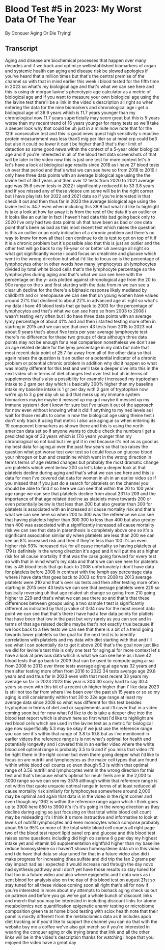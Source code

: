 # Blood Test #5 in 2023: My Worst Data Of The Year

By Conquer Aging Or Die Trying! 


## Transcript

Aging and disease are biochemical processes that happen over many decades and if we track and optimize wellestablished biomarkers of organ and systemic health can aging and disease risk be slowed apologies if you've heard that a million times but that's the central premise of the channel so with that in mind earlier this week i blood tested for the fifth time in 2023 so what's my biological age and that's what we can see here and this is using dr morgan lavine's phenotypic age calculator as a metric of biological age and if you want to measure your own biological age using the the lavine test there'll be a link in the video's description all right so when entering the data for the nine biomarkers and chronological age i get a biological age of 38.9 years which is 11.7 years younger than my chronological now 11.7 years superficially may seem great but this is 5 years worse than my recent trend of 16 years younger for many tests so we'll take a deeper look why that could be uh just in a minute now note that for the 12th consecutive test and this is good news quest high sensitivity c reactive protein measurement was less than3 mig per liter so at most crp could be3 but also it could be lower it can't be higher than3 that's their limit of detection so some good news within the context of a 5-year older biological age and if you're interested in all of the blood test data screenshots of that will be later in the video now this is just one test for more context let's h let's have a look at biological age results since 2018 as i have 27 blood tests uh over that period and that's what we can see here so from 2018 to 2019 i only have three data points with an average biological age using the the lavine test of 36.1 years and then over 12 tests from 2020 to 2021 average age was 35.6 seven tests in 2022 i significantly reduced it to 33 3.8 years and if you missed any of these videos um some will be in the right corner but i have playlists for 2022 and 2021 data so if you're interested in that check it out and then thus far in 2023 the average biological age using the lavine test is 34.7 even when including this 38.9 but what i'd like to highlight is take a look at how far away it is from the rest of the data it's an outlier or it looks like an outlier in fact i haven't had data this bad going back only to 2020 i've only had two data points uh that have been as bad or one data point that's been as bad as this most recent test which raises the question is this an outlier or an early indication of a chronic problem and there's no way to know for now all that i can continue to do is test to get on top of it if it is a chronic problem but it's possible also that this is just an outlier and the other test will go back to my 16-year or or better uh average all right so what got significantly worse i could focus on creatinine and glucose which went in the wrong direction but what i'd like to focus on is the percentage of lymphocytes other in other words how many lymphocytes uh lymphocytes divided by total white blood cells that's the lymphocyte percentage so the lymphocytes during aging and that's what we can see here with the percentage on the y- axis plotted against chronological age from the 20 to 90e range on the x and first starting with the data from m we can see a clear uh decline for the there's a biphasic response likely mediated by childbirth and or menopause we can see that uh young women have values around 27% that declined to about 22% in advanced age all right so what's my data i have 46 blood tests that go back to 2003 for the percentage of lymphocytes and that's what we can see here so from 2003 to 2008 i wasn't testing very often but i do have three data points with an average lymy percentage of about 41% and and then i started testing more often in starting in 2015 and we can see that over 43 tests from 2015 to 2023 not about 9 years that's about five tests per year average lymphocyte test there's no difference for these two groups of data although three data points may not be enough for a real comparison nonetheless we don't see an age related decline for the lymy percentage in my data but note that most recent data point of 25.7 far away from all of the other data so that again raises the question is it an outlier or a potential indicator of a chronic problem or potential chronic problem in addition why did it happen so what was mostly different for this test and we'll take a deeper dive into this in the next video uh in terms of diet changes test over test but uh in terms of supplements that's also a possibility for example i increased my tryptophan intake to 2 gam per day which is basically 300% higher than my baseline intake my baseline intake is 1 gr per day with 2 gam of tryptophan now we're up to 3 g per day uh so did that mess up my immune system biomarkers maybe maybe it messed up my gut maybe it messed up my immune system i don't know for sure but i've taken it out of the approach for now even without knowing what it did if anything to my ned levels as i wait for those results to come in now the biological age using theine test i don't only track it using that metric i also use aging.ai so when entering its 19 component biomarkers as shown there and this is using the north american data set so if anyone wants to double check the numbers i get a predicted age of 33 years which is 17.6 years younger than my chronological so not bad but i've got it in red because it's not as as good as my best data for aging.ai over the past few years so that too raises the question what got worse test over test so i could focus on glucose blood your nitrogen or bun and creatinine which went in the wrong direction in terms terms of age related changes but probably the most dramatic change are platelets which went below 200 so let's take a deeper look at that platelets decline during aging and that's what we can see here and this is data for men i've covered dat data for women in uh in an earlier video so if you missed that if you just do a search for platelets on the channel you should be able to find it so here we can see that within the 20 to 100 year age range we can see that platelets decline from about 231 to 209 and the importance of that age related decline as platelets move towards 200 or even potentially below is that less than 200 but also greater than 300 for platelets is associated with an increased all cause mortality risk and that's what we can see here so when 200 to 300 was the reference we can see that having platelets higher than 300 300 to less than 400 but also greater than 400 was associated with a significantly increased all cause mortality risk we can see that data in parenthesis is completely above one so it's a significant association similar sly when platelets are less than 200 we can see an 8% increased risk and then if they're less than 100 it's an even higher risk 93% increased risk for all cause mortality so having platelets at 179 is definitely in the wrong direction it's aged and it will put me at a higher risk for all cause mortality if that was the case going forward for every test so with that in mind what's my data and that's we can see here for platelets this is 49 blood tests that go back to 2008 unfortunately i don't have data for platelets before 2008 in contrast with the lymph asy percentage data where i have data that goes back to 2003 so from 2008 to 2013 average platelets were 210 and that's over six tests and then after testing more often starting in 2015 over 43 tests we can see that average platelets were 229 so basically reversing uh that age related uh change so going from 210 going higher to 229 and that's what we can see there so and that's that these differences between groups using a two sample t test is significantly different as indicated by that p value of 0.04 now for the most recent data point we can see that that's there i have had a few data points for platlets that have been that low in the past but very rarely as you can see and in terms of that age related decline maybe that's not exactly true because if we look back to a few tests we can see that there is a bit of a trend going towards lower platelets so the goal for the next test is to identify correlations with platelets and my data with diet starting with that and i'll see what i can potentially do to get it above 200 that's the goal now just like we did for lavine's test this is only one test for aging.ai for more context let's have a look at previous data which is what we can see here as i have 42 blood tests that go back to 2009 that can be used to compute aging.ai so from 2008 to 2013 over three tests average aging.ai age was 32 years and then after testing more often from 2016 to 2022 34 tests average age 29.8 years and and thus far in 2023 even with that most recent 33 years my average so far in 2023 2023 this year is 304 30 sorry hard to say 30.4 years so even with this bit of a recent uh higher higher than i' like data 2023 is still not too far from where i've been over the past uh 15 years or so so my aging is still consistently within that 30 to 32e age range at least my average data since 2008 so what was different for this test besides tryptophan in terms of diet and or supplements and i'll cover that in a video coming soon but for now what i'd like to do is take a deeper dive into the blood test report which is shown here so first what i'd like to highlight are red blood cells which are used in the lavine test as a metric for biological age now superficially 5.3 may be okay if we just use the reference range you can see it's within that range of 3.8 to 10.8 but as i've mentioned in earlier videos the reference range is is not what's optimal for health and potentially longevity and i covered this in an earlier video where the white blood cell optimal range is probably 3.5 to 6 and if you miss that video it'll be right there in the right corner but even there going deeper what i'd like to focus on are nutrifil and lymphocytes as the major cell types that are found within white blood cell counts so even though 5.3 is within that optimal range of 3.56 nutrifil and lymphocytes went in the wrong direction for this test and that's because what's optimal for neutr feels are in the 2,000 to 3000 range so we can see my 3578 although within that reference range is not within that quote unquote optimal range in terms of at least reduced all cause mortality risk similarly for lymphocytes somewhere around 2,000 may be optimal and again that data is in the video in the right corner and even though my 1362 is within the reference range again which i think goes up to 3900 here 850 to 3900 it's it's it's going in the wrong direction as they decline during aging so just focusing on that total white blood cell count may be misleading it's i think it's more instructive and informative to look at levels of nutrifil lymphocytes and even monocytes which comprise probably about 95 to 95% or more of the total white blood cell counts all right page two of the blood test report lipid panel crp and glucose and this blood test raises some questions including did high do serene 6 g per day my highest intake yet and vitamin b6 supplementation eightfold higher than my baseline reduce homosysteine so i haven't shown homosysteine data uh in this video and i do have that data so stay tuned for that in a future video also did i make progress for increasing dhea sulfate and did trip the fan 2 grams per day impact nad as i expected it would increase nad through the day novo nad synthesis pathway and i don't yet have those results so stay tuned for that too in a future video and also where epigenetic and t data wors as i sent blood for analysis also on the day of this blood test on august 21st so stay tuned for all these videos coming soon all right that's all for now if you're interested in more about my attempts to biohack aging check us out on patreon and before you go we've got a whole bunch of discount links and merch that you may be interested in including discount links for atome metabolomics ned quantification epigenetic anamir testing or microbiome composition green te at home blood testing with sciox health note that their panel is mostly different from the metabolomics data as it includes apob diet tracking or if you'd like to support the channel you can do that with the website buy me a coffee we've also got merch so if you're interested in wearing the conquer aging or die trying brand that link and all the other links will be in the video's description thanks for watching i hope that you enjoyed the video have a great day

